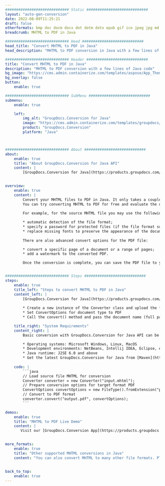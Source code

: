 ```yaml
---
############################# Static ############################
layout: "auto-gen-conversion"
date: 2022-08-09T11:25:21
draft: false
otherformats: bmp doc docm docx dot dotm dotx epub gif ico jpeg jpg md odt ott pdf png psd rtf tex tif tiff txt xps
breadcrumb: MHTML to PDF in Java

############################# Head ############################
head_title: "Convert MHTML to PDF in Java"
head_description: "MHTML to PDF conversion in Java with a few lines of code. Convert over 160 file formats using the GroupDocs document conversion API for Java"

############################# Header ############################
title: "Convert MHTML to PDF in Java"
description: "MHTML to PDF conversion with a few lines of Java code"
bg_image: "https://cms.admin.containerize.com/templates/aspose/App_Themes/V3/images/bg/header1.png"
bg_overlay: false
button:
    enable: true

############################# SubMenu ############################
submenu:
    enable: true

    left:
        img_alt: "GroupDocs.Conversion for Java"
        image: "https://cms.admin.containerize.com/templates/groupdocs/images/product-logos/90x90-noborder/groupdocs-conversion-java.png"
        product: "GroupDocs.Conversion"
        platform: "Java"



############################# About ############################
about:
    enable: true
    title: "About GroupDocs.Conversion for Java API"
    content: |
        [GroupDocs.Conversion for Java](https://products.groupdocs.com/conversion/java/) is an advanced file format conversion API for converting between popular image and document formats such as Microsoft Office, OpenDocument, PDF, HTML, email, CAD. and much more with just a few lines of code. The native API automatically detects the formats of the original documents and offers many options for customizing the converted documents. Along with the function of extracting information from a document, it also supports caching of the conversion results to the local disk by default. However, any type of cache storage can be supported by implementing the appropriate interfaces - Amazon S3, Dropbox, Google Drive, Windows Azure, Reddis, or any others.
    

overview:
    enable: true
    content: |
        Convert your MHTML files to PDF in Java. It only takes a couple of lines of Java code on any platform of your choice, such as Windows, Linux, macOS.
        You can try converting MHTML to PDF for free and evaluate the quality of the conversion results. Along with simple file conversion scripts, you can try more sophisticated options for loading the MHTML source file and storing the PDF output. 
        
        For example, for the source MHTML file you may use the following load options:

        * automatic detection of the file format;
        * specify a password for protected files (if the file format supports it);
        * replace missing fonts to preserve the appearance of the document.
        
        There are also advanced convert options for the PDF file:

        * convert a specific page of a document or a range of pages;
        * add a watermark to the converted PDF.

        Once the conversion is complete, you can save the PDF file to your local file path or to any third party storage such as FTP, Amazon S3, Google Drive, Dropbox etc. Please note - to convert MHTML to PDF, you do not need to install any additional software, such as MS Office, Open Office, Adobe Acrobat Reader etc.


############################# Steps ############################
steps:
    enable: true
    title_left: "Steps to convert MHTML to PDF in Java"
    content_left: |
        [GroupDocs.Conversion for Java](https://products.groupdocs.com/conversion/java/) allows developers to easily convert MHTML file to PDF with a few lines of code.
        
        * Create a new instance of the Converter class and upload the file MHTML with the full path
        * Set ConvertOptions for document type to PDF
        * Call the convert() method and pass the document name (full path) and format (PDF) as a parameter

    title_right: "System Requirements"
    content_right: |
        Basic conversion with GroupDocs.Conversion for Java API can be done with just a few lines of code. Our APIs are supported on all major platforms and operating systems. Before executing the code below, make sure you have the following prerequisites installed on your system.

        * Operating systems: Microsoft Windows, Linux, MacOS
        * Development environments: NetBeans, Intellij IDEA, Eclipse, etc.
        * Java runtime: J2SE 6.0 and above
        * Get the latest GroupDocs.Conversion for Java from [Maven](https://repository.groupdocs.com/webapp/#/artifacts/browse/tree/General/repo/com/groupdocs/groupdocs-conversion)
         
    code: |
        ```java    
        // Load source file MHTML for conversion
        Converter converter = new Converter("input.mhtml");
        // Prepare conversion options for target format PDF
        ConvertOptions convertOptions = new FileType().fromExtension("pdf").getConvertOptions();
        // Convert to PDF format
        converter.convert("output.pdf", convertOptions);
        ```

demos:
    enable: true
    title: "MHTML to PDF Live Demo"
    content: |
       Visit our [GroupDocs.Conversion App](https://products.groupdocs.app/conversion/family) website and try MHTML to PDF conversion now. The free demo has the following benefits
          

more_formats:
    enable: true
    title: "Other supported MHTML conversions in Java"
    content: "You can also convert MHTML to many other file formats. Please see the list below."
       
       
back_to_top:
    enable: true
---
```

